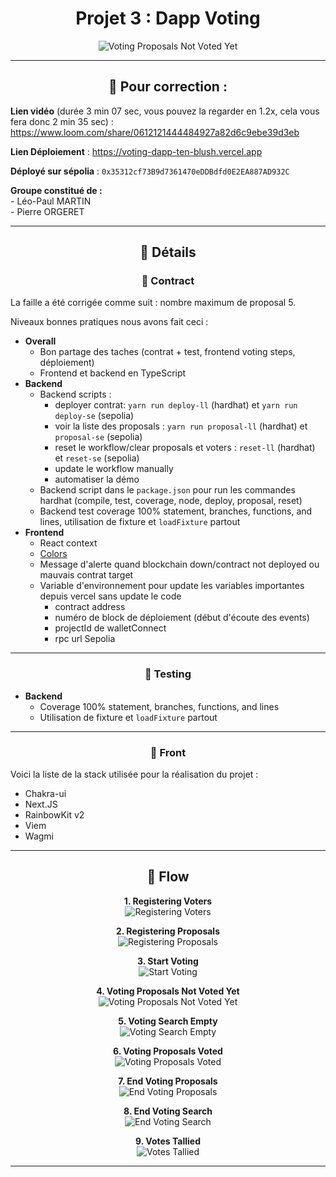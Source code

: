 <h1 align="center">Projet 3 : Dapp Voting</h1>

<p align="center">
  <img src="voting_dapp_photos/voting%20illustration.webp" alt="Voting Proposals Not Voted Yet">
</p>
<hr>

<h2 align="center">📘 Pour correction :</h2>

<p><strong>Lien vidéo</strong> (durée 3 min 07 sec, vous pouvez la regarder en 1.2x, cela vous fera donc 2 min 35 sec) : <a href="https://www.loom.com/share/0612121444484927a82d6c9ebe39d3eb">https://www.loom.com/share/0612121444484927a82d6c9ebe39d3eb</a></p>

<p><strong>Lien Déploiement</strong> : <a href="https://voting-dapp-ten-blush.vercel.app">https://voting-dapp-ten-blush.vercel.app</a></p>

<p><strong>Déployé sur sépolia</strong> : <code>0x35312cf73B9d7361470eDDBdfd0E2EA887AD932C</code></p>

<p><strong>Groupe constitué de :</strong><br>
- Léo-Paul MARTIN<br>
- Pierre ORGERET</p>

<hr>

<h2 align="center">📁 Détails</h2>

<h3 align="center">📜 Contract</h3>

<p>La faille a été corrigée comme suit : nombre maximum de proposal 5.</p>

<p>Niveaux bonnes pratiques nous avons fait ceci :</p>

<ul>
  <li><strong>Overall</strong>
    <ul>
      <li>Bon partage des taches (contrat + test, frontend voting steps, déploiement)</li>
      <li>Frontend et backend en TypeScript</li>
    </ul>
  </li>
  <li><strong>Backend</strong>
    <ul>
      <li>Backend scripts :
        <ul>
          <li>deployer contrat: <code>yarn run deploy-ll</code> (hardhat) et <code>yarn run deploy-se</code> (sepolia)</li>
          <li>voir la liste des proposals : <code>yarn run proposal-ll</code> (hardhat) et <code>proposal-se</code> (sepolia)</li>
          <li>reset le workflow/clear proposals et voters : <code>reset-ll</code> (hardhat) et <code>reset-se</code> (sepolia)</li>
          <li>update le workflow manually</li>
          <li>automatiser la démo</li>
        </ul>
      </li>
      <li>Backend script dans le <code>package.json</code> pour run les commandes hardhat (compile, test, coverage, node, deploy, proposal, reset)</li>
      <li>Backend test coverage 100% statement, branches, functions, and lines, utilisation de fixture et <code>loadFixture</code> partout</li>
    </ul>
  </li>
  <li><strong>Frontend</strong>
    <ul>
      <li>React context</li>
      <li><a href="https://coolors.co/1f2041-4b3f72-417b5a-d0ceba-e9d2c0">Colors</a></li>
      <li>Message d'alerte quand blockchain down/contract not deployed ou mauvais contrat target</li>
      <li>Variable d'environnement pour update les variables importantes depuis vercel sans update le code
        <ul>
          <li>contract address</li>
          <li>numéro de block de déploiement (début d'écoute des events)</li>
          <li>projectId de walletConnect</li>
          <li>rpc url Sepolia</li>
        </ul>
      </li>
    </ul>
  </li>
</ul>

<hr>

<h3 align="center">🧪 Testing</h3>

<ul>
  <li><strong>Backend</strong>
    <ul>
      <li>Coverage 100% statement, branches, functions, and lines
      <li>Utilisation de fixture et <code>loadFixture</code> partout</li>
    </ul>
  </li>
</ul>

<hr>

<h3 align="center">🎨 Front</h3>

<p>Voici la liste de la stack utilisée pour la réalisation du projet :</p>

<ul>
  <li>Chakra-ui</li>
  <li>Next.JS</li>
  <li>RainbowKit v2</li>
  <li>Viem</li>
  <li>Wagmi</li>
</ul>

<hr>

<h2 align="center">🔄 Flow</h2>

<p align="center">
  <strong>1. Registering Voters</strong><br>
  <img src="voting_dapp_photos/1_registervoter.png" alt="Registering Voters">
</p>

<p align="center">
  <strong>2. Registering Proposals</strong><br>
  <img src="voting_dapp_photos/2_registerproposals.png" alt="Registering Proposals">
</p>

<p align="center">
  <strong>3. Start Voting</strong><br>
  <img src="voting_dapp_photos/3_startvoting.png" alt="Start Voting">
</p>

<p align="center">
  <strong>4. Voting Proposals Not Voted Yet</strong><br>
  <img src="voting_dapp_photos/4_voting_proposals_not_voted_yet.png" alt="Voting Proposals Not Voted Yet">
</p>

<p align="center">
  <strong>5. Voting Search Empty</strong><br>
  <img src="voting_dapp_photos/5_voting_search_empty.png" alt="Voting Search Empty">
</p>

<p align="center">
  <strong>6. Voting Proposals Voted</strong><br>
  <img src="voting_dapp_photos/6_voting_proposals_voted.png" alt="Voting Proposals Voted">
</p>

<p align="center">
  <strong>7. End Voting Proposals</strong><br>
  <img src="voting_dapp_photos/7_endvoting_proposals.png" alt="End Voting Proposals">
</p>

<p align="center">
  <strong>8. End Voting Search</strong><br>
  <img src="voting_dapp_photos/8_endvoting_search%20full.png" alt="End Voting Search">
</p>

<p align="center">
  <strong>9. Votes Tallied</strong><br>
  <img src="voting_dapp_photos/9_vote_tallied.png" alt="Votes Tallied">
</p>

<hr>
